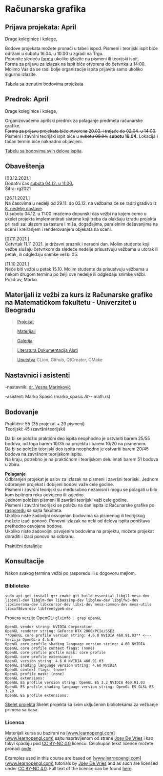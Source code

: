 # Računarska grafika 

## Prijava projekata: April

Drage koleginice i kolege,

Bodove projekata možete pronaći u tabeli ispod. Pismeni i teorijski ispit biće održani u subotu 16.04. u 10:00 u zgradi na Trgu.  
Popunite sledeću [formu](https://forms.gle/E2gD9zw4ZS27vCmc6) ukoliko izlazite na pismeni ili teorijski ispit.  
Forma za prijavu za izlazak na ispit biće otvorena do četvrtka u 14:00.  
Molimo Vas da se radi bolje organizacije ispita prijavite samo ukoliko sigurno izlazite. 

[Tabela sa trenutim bodovima projekata](https://docs.google.com/spreadsheets/d/1qoWOBNly_7EMwzm-K5ftO--M5zs7LQ0GnpDGUfm7n_w/edit?usp=sharing)

## Predrok: April

Drage koleginice i kolege,

Organizovaćemo aprilski predrok za polaganje predmeta računarske grafike.  
~~Forma za prijavu projekata biće otvorena 20.03. i trajaće do 02.04. u 14:00.~~
Pismeni i završni teorijski ispit biće u ~~subotu 09.04.~~ **subotu 16.04.**
Lokacija i tačan termin biće naknadno objavljeni.  


[Tabelu sa bodovima svih delova ispita](http://poincare.matf.bg.ac.rs/~vesnap/grafika.html).


## Obaveštenja  
[03.12.2021.]  
Dodatni čas [subota 04.12. u 11:00.](https://matf.webex.com/matf/j.php?MTID=m5704df7c093be83f724db6a5fbf9ef11).  
Šifra: rg2021


[26.11.2021.]  
Na časovima u nedelji od 29.11. do 03.12. na vežbama će se raditi gradivo iz [8. nedelje nastave](materijali/#08).  
U subotu 04.12. u 11:00 imaćemo dopunski čas vežbi na kojem ćemo u skelet projekta implementirati sisteme koji treba da olakšaju izradu
projekta pri radi sa: ulazom sa tasture i miša, događajima, paralelnim dešavanjima na sceni i kreiranjem i renderovanjem objekata na sceni. 


[07.11.2021.]  
Četvrtak 11.11.2021. je državni praznik i neradni dan. Molim studente koji vežbe slušaju četvrtkom da sledeće nedelje prisustvuju vežbama u utorak ili petak, ili odgledaju snimke vežbi 05.


[11.10.2021.]  
Neće biti vežbi u petak 15.10. Molim studente da prisustvuju vežbama u nekom drugom terminu po želji ove nedelje ili odgledaju snimke vežbi.  
Pozdrav, 
Marko  

## Materijali iz vežbi za kurs iz Računarske grafike na Matematičkom fakultetu - Univerzitet u Beogradu

> [Projekat](projekat/) 

> [Materijali](materijali/) 

> [Galerija](gallery/)

> [Literatura Dokumentacija Alati](docs/)

> [Uputstva](uputstva/) CLion, Github, QtCreator, CMake


## Nastavnici i asistenti
-nastavnik: [dr. Vesna Marinković](http://poincare.matf.bg.ac.rs/~vesnam/grafika.html)

-asistent: Marko Spasić (marko_spasic _At_-- math.rs)

## Bodovanje  
Praktični: 55 (35 projekat + 20 pismeni)  
Teorijski: 45 (završni teorijski)  

Da bi se položio praktični deo ispita neophodno je ostvariti barem 25/55 bodova, od toga barem 10/35 na projektu i barem 10/20 na pismenom.  
Da bi se položio teorijski deo ispita neophodno je ostvariti barem 20/45 bodova na završnom teorijskom ispitu.  
Na kraju, potrebno je na praktičnom i teorijskom delu imati barem 51 bodova u zbiru.  

**Polaganje**  
Odbranjen projekat je uslov za izlazak na pismeni i završni teorijski. Jednom odbranjen projekat i dobijeni bodovi važe cele godine.  
Pismeni i završni teorijski su međusobno nezavisni i mogu se polagati u bilo kom ispitnom roku odvojeno ili zajedno.  
Jednom položen pismeni ili završni teorijski važi cele godine.  
Pismeni i zavržni teorijski se polažu na dan ispita iz Računarske grafike po [rasporedu](http://www.matf.bg.ac.rs/m/36/raspored-ispita/) sa sajta fakulteta.  
Ukoliko niste zadovljni osvojenim bodovima sa pismenog ili teorijskog možete izaći ponovo. Ponovni izlazak na neki od delova ispita poništava prethodno osvojene bodove.  
Ukoliko niste zadovoljni osvojenim bodovima na projektu, možete projekat doraditi i izaći ponovo na odbranu.  

[Praktični detaljnije](projekat/)  

## Konsultacije
Nakon svakog termina vežbi po rasporedu ili u dogovoru mejlom.


### Biblioteke
`sudo apt-get install g++ cmake git build-essential libgl1-mesa-dev libsoil-dev libglm-dev libassimp-dev libglew-dev libglfw3-dev libxinerama-dev libxcursor-dev libxi-dev mesa-common-dev mesa-utils libxxf86vm-dev libfreetype6-dev`

Provera verzije OpenGL: `glxinfo | grep OpenGL`  
```
OpenGL vendor string: NVIDIA Corporation
OpenGL renderer string: GeForce RTX 2060/PCIe/SSE2
**OpenGL core profile version string: 4.6.0 NVIDIA 460.91.03** <--- Verzija OpenGL-a 4.6.0
OpenGL core profile shading language version string: 4.60 NVIDIA
OpenGL core profile context flags: (none)
OpenGL core profile profile mask: core profile
OpenGL core profile extensions:
OpenGL version string: 4.6.0 NVIDIA 460.91.03
OpenGL shading language version string: 4.60 NVIDIA
OpenGL context flags: (none)
OpenGL profile mask: (none)
OpenGL extensions:
OpenGL ES profile version string: OpenGL ES 3.2 NVIDIA 460.91.03
OpenGL ES profile shading language version string: OpenGL ES GLSL ES 3.20
OpenGL ES profile extensions:
```

[Skelet projekta](https://github.com/matf-racunarska-grafika/project_base) Skelet projekta sa svim uključenim bibliotekama za vežbanje primera sa časa. 

### Licenca
Materijali kursa su bazirani na [www.learnopengl.com](www.learnopengl.com) sajtu napravljenom od strane [Joey De Vries](https://joeydevries.com/#home) i kao takvi spadaju pod [CC BY-NC 4.0](https://creativecommons.org/licenses/by-nc/4.0/) licencu. Celokupan tekst licence možete pronaći [ovde](https://creativecommons.org/licenses/by/4.0/legalcode).



Examples used in this course are based on [www.learnopengl.com](www.learnopengl.com) tutorials by [Joey De Vries](https://joeydevries.com/#home) and as such are licensed under [CC BY-NC 4.0](https://creativecommons.org/licenses/by-nc/4.0/). Full text of the licence can be found [here](https://creativecommons.org/licenses/by/4.0/legalcode).



<!--- <3 N --->


